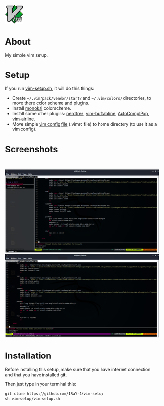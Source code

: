 <br>
<img width=12% src="imgs/vim-logo.png"/>
</p>

# About
My simple vim setup.

# Setup

If you run [vim-setup.sh](https://github.com/1RaY-1/vim-setup/blob/main/vim-setup.sh), it will do this things:

* Create ```~/.vim/pack/vendor/start/``` and ```~/.vim/colors/``` directories, to move there color scheme and plugins.
* Install [monokai](https://github.com/sickill/vim-monokai) colorscheme.
* Install some other plugins: [nerdtree](https://github.com/preservim/nerdtree), [vim-buftabline](https://github.com/ap/vim-buftabline), [AutoComplPop](https://github.com/vim-scripts/AutoComplPop), [vim-airline](https://github.com/vim-airline/vim-airline).
* Move simple [vim config file](https://github.com/1RaY-1/vim-setup/blob/main/.vimrc) (.vimrc file) to home directory (to use it as a vim config). 

# Screenshots
<br>
<p align="center">
<img src="imgs/1.png"/>
<img src="imgs/2.png"/>
</p>

# Installation

Before installing this setup, make sure that you have internet connection and that you have installed **git**.

Then just type in your terminal this:

```
git clone https://github.com/1RaY-1/vim-setup
sh vim-setup/vim-setup.sh
```
